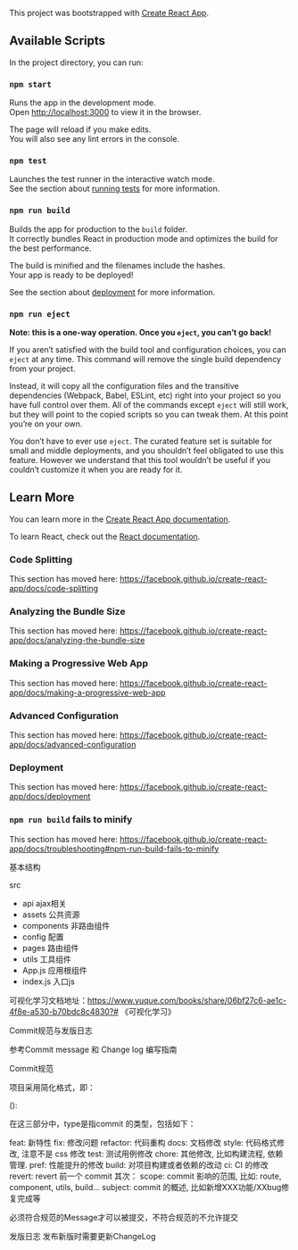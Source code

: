 This project was bootstrapped with [Create React App](https://github.com/facebook/create-react-app).

## Available Scripts

In the project directory, you can run:

### `npm start`

Runs the app in the development mode.<br>
Open [http://localhost:3000](http://localhost:3000) to view it in the browser.

The page will reload if you make edits.<br>
You will also see any lint errors in the console.

### `npm test`

Launches the test runner in the interactive watch mode.<br>
See the section about [running tests](https://facebook.github.io/create-react-app/docs/running-tests) for more information.

### `npm run build`

Builds the app for production to the `build` folder.<br>
It correctly bundles React in production mode and optimizes the build for the best performance.

The build is minified and the filenames include the hashes.<br>
Your app is ready to be deployed!

See the section about [deployment](https://facebook.github.io/create-react-app/docs/deployment) for more information.

### `npm run eject`

**Note: this is a one-way operation. Once you `eject`, you can’t go back!**

If you aren’t satisfied with the build tool and configuration choices, you can `eject` at any time. This command will remove the single build dependency from your project.

Instead, it will copy all the configuration files and the transitive dependencies (Webpack, Babel, ESLint, etc) right into your project so you have full control over them. All of the commands except `eject` will still work, but they will point to the copied scripts so you can tweak them. At this point you’re on your own.

You don’t have to ever use `eject`. The curated feature set is suitable for small and middle deployments, and you shouldn’t feel obligated to use this feature. However we understand that this tool wouldn’t be useful if you couldn’t customize it when you are ready for it.

## Learn More

You can learn more in the [Create React App documentation](https://facebook.github.io/create-react-app/docs/getting-started).

To learn React, check out the [React documentation](https://reactjs.org/).

### Code Splitting

This section has moved here: https://facebook.github.io/create-react-app/docs/code-splitting

### Analyzing the Bundle Size

This section has moved here: https://facebook.github.io/create-react-app/docs/analyzing-the-bundle-size

### Making a Progressive Web App

This section has moved here: https://facebook.github.io/create-react-app/docs/making-a-progressive-web-app

### Advanced Configuration

This section has moved here: https://facebook.github.io/create-react-app/docs/advanced-configuration

### Deployment

This section has moved here: https://facebook.github.io/create-react-app/docs/deployment

### `npm run build` fails to minify

This section has moved here: https://facebook.github.io/create-react-app/docs/troubleshooting#npm-run-build-fails-to-minify



基本结构

src
  - api ajax相关
  - assets 公共资源
  - components 非路由组件
  - config 配置
  - pages 路由组件
  - utils 工具组件
  - App.js 应用根组件
  - index.js 入口js


可视化学习文档地址：https://www.yuque.com/books/share/06bf27c6-ae1c-4f8e-a530-b70bdc8c4830?# 《可视化学习》



Commit规范与发版日志

参考Commit message 和 Change log 编写指南


Commit规范

项目采用简化格式，即：

<type>(<scope>): <subject>

在这三部分中，type是指commit 的类型，包括如下：


feat: 新特性
fix: 修改问题
refactor: 代码重构
docs: 文档修改
style: 代码格式修改, 注意不是 css 修改
test: 测试用例修改
chore: 其他修改, 比如构建流程, 依赖管理.
pref: 性能提升的修改
build: 对项目构建或者依赖的改动
ci: CI 的修改
revert: revert 前一个 commit
其次： scope: commit 影响的范围, 比如: route, component, utils, build... subject: commit 的概述, 比如新增XXX功能/XXbug修复完成等

必须符合规范的Message才可以被提交，不符合规范的不允许提交

发版日志
发布新版时需要更新ChangeLog
